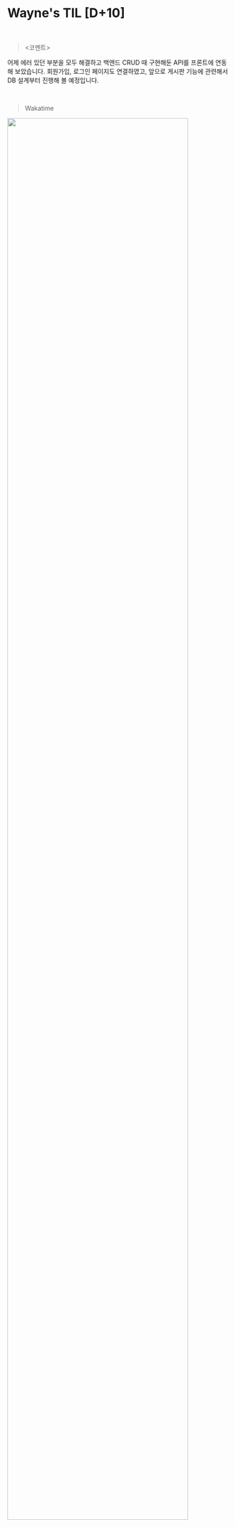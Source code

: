 Wayne's TIL [D+10]
===

<br>

><코멘트>

어제 에러 있던 부분을 모두 해결하고 백엔드 CRUD 때 구현해둔 API를 프론트에 연동해 보았습니다.
회원가입, 로그인 페이지도 연결하였고, 앞으로 게시판 기능에 관련해서 DB 설계부터 진행해 볼 예정입니다.

<br>

>Wakatime

<img src="https://github.com/RyeinKim/TIL/assets/25819095/558f08c8-cac6-4f7c-8901-7b10c7d0410e" width="90%">
